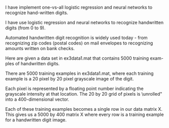 I have implement one-vs-all logistic regression and neural
networks to recognize hand-written digits.

I have  use logistic regression and neural networks to
recognize handwritten digits (from 0 to 9).

Automated handwritten digit recognition is widely used today - from recognizing zip codes (postal codes)
on mail envelopes to recognizing amounts written on bank checks.

Here are given a data set in ex3data1.mat that contains 5000 training exam-
ples of handwritten digits.

There are 5000 training examples in ex3data1.mat, where each training
example is a 20 pixel by 20 pixel grayscale image of the digit.

Each pixel is represented by a floating point number indicating the grayscale intensity at
that location. The 20 by 20 grid of pixels is \unrolled" into a 400-dimensional
vector.

Each of these training examples becomes a single row in our data
matrix X. This gives us a 5000 by 400 matrix X where every row is a training
example for a handwritten digit image.
